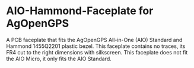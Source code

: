 # AIO-Hammond-Faceplate for AgOpenGPS

A PCB faceplate that fits the AgOpenGPS All-in-One (AIO) Standard and Hammond 1455Q2201 plastic bezel. This faceplate contains no traces, its FR4 cut to the right dimensions with silkscreen. This faceplate does not fit the AIO Micro, it only fits the AIO Standard.
